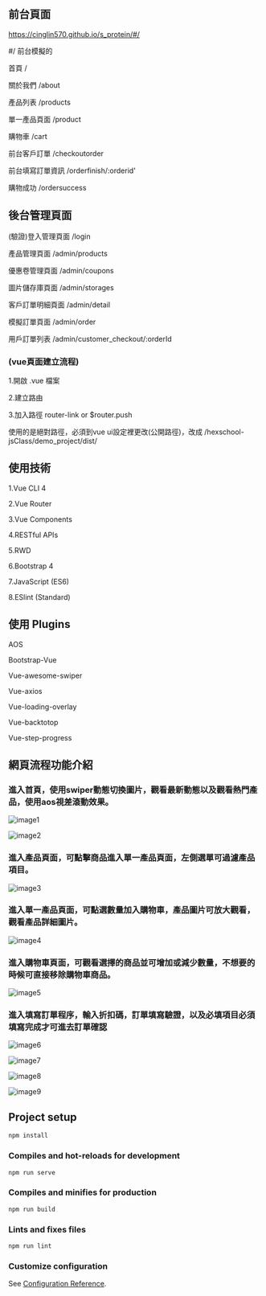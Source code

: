## 前台頁面

https://cinglin570.github.io/s_protein/#/

#/ 前台模擬的

首頁 /

關於我們 /about

產品列表 /products

  單一產品頁面 /product
  
購物車 /cart

前台客戶訂單 /checkoutorder

前台填寫訂單資訊 /orderfinish/:orderid'

購物成功 /ordersuccess

## 後台管理頁面
(驗證)登入管理頁面 /login

產品管理頁面 /admin/products

優惠卷管理頁面 /admin/coupons

圖片儲存庫頁面 /admin/storages

客戶訂單明細頁面 /admin/detail

模擬訂單頁面 /admin/order

用戶訂單列表 /admin/customer_checkout/:orderId

### (vue頁面建立流程)

1.開啟 .vue 檔案

2.建立路由

3.加入路徑 router-link or $router.push

使用的是絕對路徑，必須到vue ui設定裡更改(公開路徑)，改成  /hexschool-jsClass/demo_project/dist/

## 使用技術

1.Vue CLI 4

2.Vue Router

3.Vue Components

4.RESTful APIs

5.RWD

6.Bootstrap 4

7.JavaScript (ES6)

8.ESlint (Standard)

## 使用 Plugins

AOS

Bootstrap-Vue

Vue-awesome-swiper

Vue-axios

Vue-loading-overlay

Vue-backtotop

Vue-step-progress

## 網頁流程功能介紹

### 進入首頁，使用swiper動態切換圖片，觀看最新動態以及觀看熱門產品，使用aos視差滾動效果。

![image1](https://github.com/CingLin570/s_proteinPicture/blob/master/2.1.png?raw=true)

![image2](https://github.com/CingLin570/s_proteinPicture/blob/master/3.1.png?raw=true)

### 進入產品頁面，可點擊商品進入單一產品頁面，左側選單可過濾產品項目。

![image3](https://github.com/CingLin570/s_proteinPicture/blob/master/4.PNG?raw=true)

### 進入單一產品頁面，可點選數量加入購物車，產品圖片可放大觀看，觀看產品詳細圖片。

![image4](https://github.com/CingLin570/s_proteinPicture/blob/master/5.PNG?raw=true)

### 進入購物車頁面，可觀看選擇的商品並可增加或減少數量，不想要的時候可直接移除購物車商品。

![image5](https://github.com/CingLin570/s_proteinPicture/blob/master/6.PNG?raw=true)

### 進入填寫訂單程序，輸入折扣碼，訂單填寫驗證，以及必填項目必須填寫完成才可進去訂單確認

![image6](https://github.com/CingLin570/s_proteinPicture/blob/master/7.PNG?raw=true)

![image7](https://github.com/CingLin570/s_proteinPicture/blob/master/8.PNG?raw=true)

![image8](https://github.com/CingLin570/s_proteinPicture/blob/master/9.PNG?raw=true)

![image9](https://github.com/CingLin570/s_proteinPicture/blob/master/10.PNG?raw=true)
## Project setup
```
npm install
```

### Compiles and hot-reloads for development
```
npm run serve
```

### Compiles and minifies for production
```
npm run build
```

### Lints and fixes files
```
npm run lint
```

### Customize configuration
See [Configuration Reference](https://cli.vuejs.org/config/).
